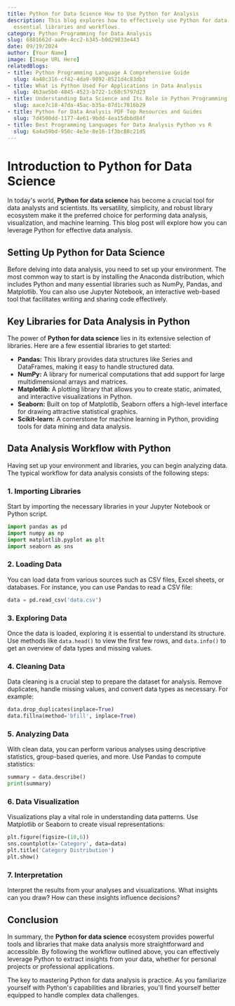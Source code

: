 ```yaml
---
title: Python for Data Science How to Use Python for Analysis
description: This blog explores how to effectively use Python for data analysis, including
  essential libraries and workflows.
category: Python Programming for Data Analysis
slug: 6881662d-aa0e-4cc2-b345-b0d29033e443
date: 09/19/2024
author: [Your Name]
image: [Image URL Here]
relatedBlogs:
- title: Python Programming Language A Comprehensive Guide
  slug: 4a48c316-cf42-4da9-9092-8521d4c83db3
- title: What is Python Used For Applications in Data Analysis
  slug: 463ae5b0-4845-4523-b722-1c68c5797d23
- title: Understanding Data Science and Its Role in Python Programming
  slug: aace7c18-47da-45ac-b35a-07d1c7816b29
- title: Python for Data Analysis PDF Top Resources and Guides
  slug: 7d4500dd-1177-4e61-9bdd-4ea15dbbd84f
- title: Best Programming Languages for Data Analysis Python vs R
  slug: 6a4a59bd-950c-4e3e-8e16-1f3bc88c21d5
---
```


# Introduction to Python for Data Science

In today's world, **Python for data science** has become a crucial tool for data analysts and scientists. Its versatility, simplicity, and robust library ecosystem make it the preferred choice for performing data analysis, visualization, and machine learning. This blog post will explore how you can leverage Python for effective data analysis.

## Setting Up Python for Data Science

Before delving into data analysis, you need to set up your environment. The most common way to start is by installing the Anaconda distribution, which includes Python and many essential libraries such as NumPy, Pandas, and Matplotlib. You can also use Jupyter Notebook, an interactive web-based tool that facilitates writing and sharing code effectively.

## Key Libraries for Data Analysis in Python

The power of **Python for data science** lies in its extensive selection of libraries. Here are a few essential libraries to get started:

- **Pandas:** This library provides data structures like Series and DataFrames, making it easy to handle structured data.
- **NumPy:** A library for numerical computations that add support for large multidimensional arrays and matrices.
- **Matplotlib:** A plotting library that allows you to create static, animated, and interactive visualizations in Python.
- **Seaborn:** Built on top of Matplotlib, Seaborn offers a high-level interface for drawing attractive statistical graphics.
- **Scikit-learn:** A cornerstone for machine learning in Python, providing tools for data mining and data analysis.

## Data Analysis Workflow with Python

Having set up your environment and libraries, you can begin analyzing data. The typical workflow for data analysis consists of the following steps:

### 1. Importing Libraries

Start by importing the necessary libraries in your Jupyter Notebook or Python script.

```python
import pandas as pd
import numpy as np
import matplotlib.pyplot as plt
import seaborn as sns
```

### 2. Loading Data

You can load data from various sources such as CSV files, Excel sheets, or databases. For instance, you can use Pandas to read a CSV file:

```python
data = pd.read_csv('data.csv')
```

### 3. Exploring Data

Once the data is loaded, exploring it is essential to understand its structure. Use methods like `data.head()` to view the first few rows, and `data.info()` to get an overview of data types and missing values.

### 4. Cleaning Data

Data cleaning is a crucial step to prepare the dataset for analysis. Remove duplicates, handle missing values, and convert data types as necessary. For example:

```python
data.drop_duplicates(inplace=True)
data.fillna(method='bfill', inplace=True)
```

### 5. Analyzing Data

With clean data, you can perform various analyses using descriptive statistics, group-based queries, and more. Use Pandas to compute statistics:

```python
summary = data.describe()
print(summary)
```

### 6. Data Visualization

Visualizations play a vital role in understanding data patterns. Use Matplotlib or Seaborn to create visual representations:

```python
plt.figure(figsize=(10,6))
sns.countplot(x='Category', data=data)
plt.title('Category Distribution')
plt.show()
```

### 7. Interpretation

Interpret the results from your analyses and visualizations. What insights can you draw? How can these insights influence decisions?

## Conclusion

In summary, the **Python for data science** ecosystem provides powerful tools and libraries that make data analysis more straightforward and accessible. By following the workflow outlined above, you can effectively leverage Python to extract insights from your data, whether for personal projects or professional applications.

The key to mastering Python for data analysis is practice. As you familiarize yourself with Python's capabilities and libraries, you'll find yourself better equipped to handle complex data challenges.
